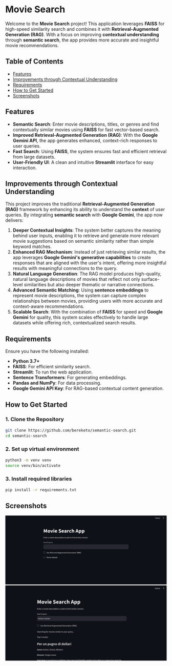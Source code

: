 # **Movie Search**

Welcome to the **Movie Search** project! This application leverages **FAISS** for high-speed similarity search and combines it with **Retrieval-Augmented Generation (RAG)**. With a focus on improving **contextual understanding** through **semantic search**, the app provides more accurate and insightful movie recommendations.

## **Table of Contents**
- [Features](#features)
- [Improvements through Contextual Understanding](#improvements-through-contextual-understanding)
- [Requirements](#requirements)
- [How to Get Started](#how-to-get-started)
- [Screenshots](#screenshots)

## **Features**
- **Semantic Search**: Enter movie descriptions, titles, or genres and find contextually similar movies using **FAISS** for fast vector-based search.
- **Improved Retrieval-Augmented Generation (RAG)**: With the **Google Gemini API**, the app generates enhanced, context-rich responses to user queries.
- **Fast Search**: Using **FAISS**, the system ensures fast and efficient retrieval from large datasets.
- **User-Friendly UI**: A clean and intuitive **Streamlit** interface for easy interaction.

## **Improvements through Contextual Understanding**
This project improves the traditional **Retrieval-Augmented Generation (RAG)** framework by enhancing its ability to understand the **context** of user queries. By integrating **semantic search** with **Google Gemini**, the app now delivers:

1. **Deeper Contextual Insights**: The system better captures the meaning behind user inputs, enabling it to retrieve and generate more relevant movie suggestions based on semantic similarity rather than simple keyword matches.
2. **Enhanced RAG Mechanism**: Instead of just retrieving similar results, the app leverages **Google Gemini's generative capabilities** to create responses that are aligned with the user's intent, offering more insightful results with meaningful connections to the query.
3. **Natural Language Generation**: The RAG model produces high-quality, natural language descriptions of movies that reflect not only surface-level similarities but also deeper thematic or narrative connections.
4. **Advanced Semantic Matching**: Using **sentence embeddings** to represent movie descriptions, the system can capture complex relationships between movies, providing users with more accurate and context-aware recommendations.
5. **Scalable Search**: With the combination of **FAISS** for speed and **Google Gemini** for quality, this system scales effectively to handle large datasets while offering rich, contextualized search results.

## **Requirements**
Ensure you have the following installed:
- **Python 3.7+**
- **FAISS**: For efficient similarity search.
- **Streamlit**: To run the web application.
- **Sentence Transformers**: For generating embeddings.
- **Pandas and NumPy**: For data processing.
- **Google Gemini API Key**: For RAG-based contextual content generation.

## **How to Get Started**

### 1. **Clone the Repository**
```bash
git clone https://github.com/bereketo/semantic-search.git
cd semantic-search
```

### 2. **Set up virtual environment**
```bash
python3 -m venv venv
source venv/bin/activate
```
### 3. **Install required libraries**
```bash
pip install -r requirements.txt

```
## Screenshots

![Image description](images/mov-1.png)
![Image description](images/mov-2.png)




